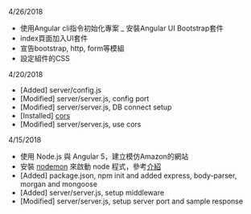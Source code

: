 4/26/2018
- 使用Angular cli指令初始化專案
_ 安裝Angular UI Bootstrap套件
- index頁面加入UI套件
- 宣告bootstrap, http, form等模組
- 設定組件的CSS

4/20/2018
- [Added] server/config.js
- [Modified] server/server.js, config port
- [Modified] server/server.js, DB connect setup
- [Installed] [cors](https://github.com/expressjs/cors)
- [Modified] server/server.js, use cors

4/15/2018
- 使用 Node.js 與 Angular 5，建立模仿Amazon的網站
- 安裝 [nodemon](https://github.com/remy/nodemon/) 來啟動 node 程式，參考[介紹](https://oranwind.org/node-nodemon/)
- [Added] package.json, npm init and added express, body-parser, morgan and mongoose
- [Added] server/server.js, setup middleware
- [Modified] server/server.js, setup server port and sample response
